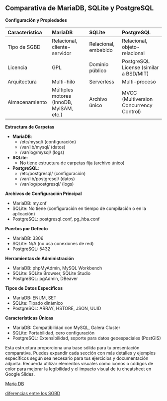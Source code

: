 ## Comparativa de MariaDB, SQLite y PostgreSQL

**Configuración y Propiedades**


| Característica | MariaDB | SQLite | PostgreSQL |
| :-- | :-- | :-- | :-- |
| Tipo de SGBD | Relacional, cliente-servidor | Relacional, embebido | Relacional, objeto-relacional |
| Licencia | GPL | Dominio público | PostgreSQL License (similar a BSD/MIT) |
| Arquitectura | Multi-hilo | Serverless | Multi-proceso |
| Almacenamiento | Múltiples motores (InnoDB, MyISAM, etc.) | Archivo único | MVCC (Multiversion Concurrency Control) |

**Estructura de Carpetas**

- **MariaDB**:
    - /etc/mysql/ (configuración)
    - /var/lib/mysql/ (datos)
    - /var/log/mysql/ (logs)
- **SQLite**:
    - No tiene estructura de carpetas fija (archivo único)
- **PostgreSQL**:
    - /etc/postgresql/ (configuración)
    - /var/lib/postgresql/ (datos)
    - /var/log/postgresql/ (logs)

**Archivos de Configuración Principal**

- MariaDB: my.cnf
- SQLite: No tiene (configuración en tiempo de compilación o en la aplicación)
- PostgreSQL: postgresql.conf, pg_hba.conf

**Puertos por Defecto**

- MariaDB: 3306
- SQLite: N/A (no usa conexiones de red)
- PostgreSQL: 5432

**Herramientas de Administración**

- MariaDB: phpMyAdmin, MySQL Workbench
- SQLite: SQLite Browser, SQLite Studio
- PostgreSQL: pgAdmin, DBeaver

**Tipos de Datos Específicos**

- MariaDB: ENUM, SET
- SQLite: Tipado dinámico
- PostgreSQL: ARRAY, HSTORE, JSON, UUID

**Características Únicas**

- MariaDB: Compatibilidad con MySQL, Galera Cluster
- SQLite: Portabilidad, cero configuración
- PostgreSQL: Extensibilidad, soporte para datos geoespaciales (PostGIS)

Esta estructura proporciona una base sólida para tu presentación comparativa. Puedes expandir cada sección con más detalles y ejemplos específicos según sea necesario para tus ejercicios y documentación adjunta. Recuerda utilizar elementos visuales como iconos o códigos de color para mejorar la legibilidad y el impacto visual de tu cheatsheet en Google Slides.





[Maria DB]( https://mariadb.com/kb/en/configuring-mariadb-with-option-files/)

[^3]: https://stackoverflow.com/questions/54565945/how-to-represent-nested-folder-subfolder-structure-in-sqlite-database

[^4]: https://www.postgresql.org/docs/current/runtime-config-file-locations.html

[diferencias entre los SGBD](https://www.bitsathy.ac.in/choosing-between-postgresql-mariadb-and-sqlite/)

[^6]: https://sqlite.org/forum/info/3063ec0d633226451a46ad4eb29b64c438f256e7db535136b84cac084cb58ee7

[^7]: https://www.postgresql.org/docs/current/storage-file-layout.html

[^8]: https://www.opensourceforu.com/2023/08/choosing-between-postgresql-mariadb-and-sqlite/

[^9]: https://www.cartodruid.es/en/-/importacion-de-ficheros-sqlite-a-cartodruid

[^10]: https://mariadb.com/kb/en/understanding-mariadb-architecture/

[^11]: https://docs.keeper.io/en/keeper-connection-manager/advanced-configuration/guacamole.properties/mysql-mariadb-configuration-properties

[^12]: https://docs.cerebrohq.com/en/articles/3349437-database-file-structure-location

[^13]: https://www.datacamp.com/blog/sqlite-vs-postgresql-detailed-comparison

[^14]: https://stackoverflow.com/questions/59547067/what-is-the-configuration-file-of-mariadb

[^15]: https://github.com/xerial/sqlite-jdbc/blob/master/USAGE.md

[^16]: https://docs.hevodata.com/destinations/databases/postgresql/postgresql-data-structure/

[^17]: https://db-engines.com/en/system/MariaDB;PostgreSQL;SQLite

[^18]: https://docs.cloudera.com/cem/1.5.1/installation/topics/cem-install-configure-mariadb.html

[^19]: https://www.sqlite.org/different.html

[^20]: https://docs.keeper.io/en/keeper-connection-manager/advanced-configuration/guacamole.properties/postgresql-configuration-properties

[^21]: https://www.digitalocean.com/community/tutorials/sqlite-vs-mysql-vs-postgresql-a-comparison-of-relational-database-management-systems


